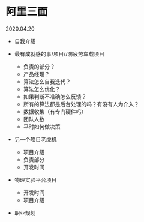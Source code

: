 # 阿里三面

2020.04.20

- 自我介绍
- 最有成就感的事/项目//防疲劳车载项目
	- 负责的部分？
	- 产品经理？
	- 算法怎么自我迭代？
	- 算法怎么优化？
	- 如果判断不准确怎么反馈？
	- 所有的算法都是后台处理的吗？有没有人为介入？
	- 数据收集（有专门硬件吗）
	- 团队人数
	- 平时如何做决策

- 另一个项目老虎机
	- 项目介绍
	- 负责部分
	- 开发时间

- 物理实验平台项目
	- 开发时间
	- 项目介绍

- 职业规划
